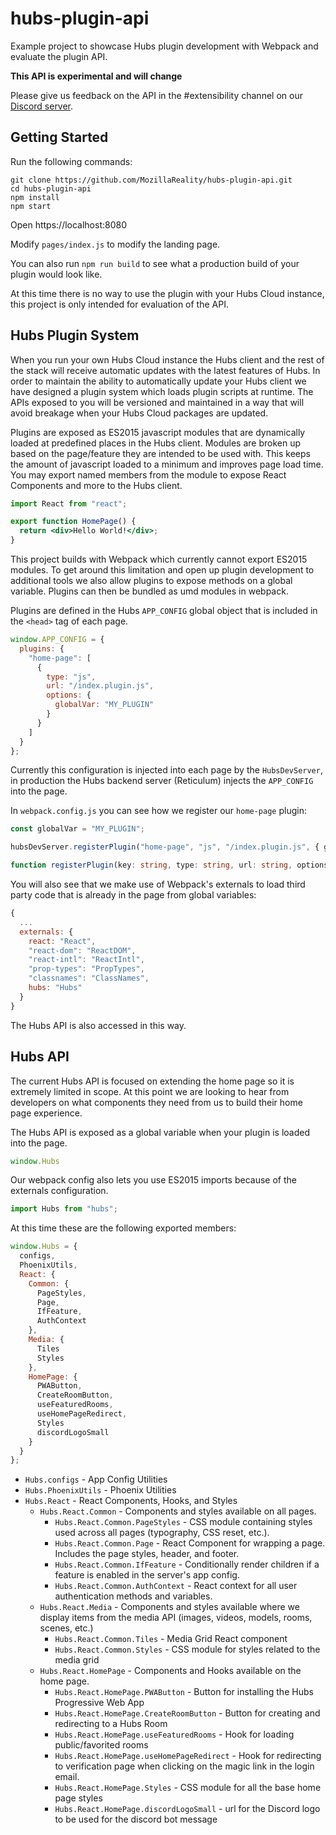 # hubs-plugin-api

Example project to showcase Hubs plugin development with Webpack and evaluate the plugin API.

**This API is experimental and will change**

Please give us feedback on the API in the #extensibility channel on our [Discord server](https://discord.gg/vgxfMpr).

## Getting Started

Run the following commands:

```
git clone https://github.com/MozillaReality/hubs-plugin-api.git
cd hubs-plugin-api
npm install
npm start
```

Open https://localhost:8080

Modify `pages/index.js` to modify the landing page.

You can also run `npm run build` to see what a production build of your plugin would look like.

At this time there is no way to use the plugin with your Hubs Cloud instance, this project is only intended for evaluation of the API.

## Hubs Plugin System

When you run your own Hubs Cloud instance the Hubs client and the rest of the stack will receive automatic updates with the latest features of Hubs. In order to maintain the ability to automatically update your Hubs client we have designed a plugin system which loads plugin scripts at runtime. The APIs exposed to you will be versioned and maintained in a way that will avoid breakage when your Hubs Cloud packages are updated.

Plugins are exposed as ES2015 javascript modules that are dynamically loaded at predefined places in the Hubs client. Modules are broken up based on the page/feature they are intended to be used with. This keeps the amount of javascript loaded to a minimum and improves page load time. You may export named members from the module to expose React Components and more to the Hubs client.

```jsx
import React from "react";

export function HomePage() {
  return <div>Hello World!</div>;
}
```

This project builds with Webpack which currently cannot export ES2015 modules. To get around this limitation and open up plugin development to additional tools we also allow plugins to expose methods on a global variable. Plugins can then be bundled as umd modules in webpack.

Plugins are defined in the Hubs `APP_CONFIG` global object that is included in the `<head>` tag of each page.

```js
window.APP_CONFIG = {
  plugins: {
    "home-page": [
      {
        type: "js",
        url: "/index.plugin.js",
        options: { 
          globalVar: "MY_PLUGIN"
        }
      }
    ]
  }
};
```

Currently this configuration is injected into each page by the `HubsDevServer`, in production the Hubs backend server (Reticulum) injects the `APP_CONFIG` into the page.

In `webpack.config.js` you can see how we register our `home-page` plugin:

```js
const globalVar = "MY_PLUGIN";

hubsDevServer.registerPlugin("home-page", "js", "/index.plugin.js", { globalVar });
```

```ts
function registerPlugin(key: string, type: string, url: string, options?: { globalVar?: string })
```

You will also see that we make use of Webpack's externals to load third party code that is already in the page from global variables:

```js
{
  ...
  externals: {
    react: "React",
    "react-dom": "ReactDOM",
    "react-intl": "ReactIntl",
    "prop-types": "PropTypes",
    "classnames": "ClassNames",
    hubs: "Hubs"
  }
}
```

The Hubs API is also accessed in this way.

## Hubs API

The current Hubs API is focused on extending the home page so it is extremely limited in scope. At this point we are looking to hear from developers on what components they need from us to build their home page experience.

The Hubs API is exposed as a global variable when your plugin is loaded into the page.

```js
window.Hubs
```

Our webpack config also lets you use ES2015 imports because of the externals configuration.

```js
import Hubs from "hubs";
```

At this time these are the following exported members:

```js
window.Hubs = {
  configs,
  PhoenixUtils,
  React: {
    Common: {
      PageStyles,
      Page,
      IfFeature,
      AuthContext
    },
    Media: {
      Tiles
      Styles
    },
    HomePage: {
      PWAButton,
      CreateRoomButton,
      useFeaturedRooms,
      useHomePageRedirect,
      Styles
      discordLogoSmall
    }
  }
};
```

- `Hubs.configs` - App Config Utilities
- `Hubs.PhoenixUtils` - Phoenix Utilities
- `Hubs.React` - React Components, Hooks, and Styles
  - `Hubs.React.Common` - Components and styles available on all pages.
    - `Hubs.React.Common.PageStyles` - CSS module containing styles used across all pages (typography, CSS reset, etc.).
    - `Hubs.React.Common.Page` - React Component for wrapping a page. Includes the page styles, header, and footer.
    - `Hubs.React.Common.IfFeature` - Conditionally render children if a feature is enabled in the server's app config.
    - `Hubs.React.Common.AuthContext` - React context for all user authentication methods and variables.
  - `Hubs.React.Media` - Components and styles available where we display items from the media API (images, videos, models, rooms, scenes, etc.)
    - `Hubs.React.Common.Tiles` - Media Grid React component
    - `Hubs.React.Common.Styles` - CSS module for styles related to the media grid
  - `Hubs.React.HomePage` - Components and Hooks available on the home page.
    - `Hubs.React.HomePage.PWAButton` - Button for installing the Hubs Progressive Web App
    - `Hubs.React.HomePage.CreateRoomButton` - Button for creating and redirecting to a Hubs Room
    - `Hubs.React.HomePage.useFeaturedRooms` - Hook for loading public/favorited rooms
    - `Hubs.React.HomePage.useHomePageRedirect` - Hook for redirecting to verification page when clicking on the magic link in the login email.
    - `Hubs.React.HomePage.Styles` - CSS module for all the base home page styles
    - `Hubs.React.HomePage.discordLogoSmall` - url for the Discord logo to be used for the discord bot message
